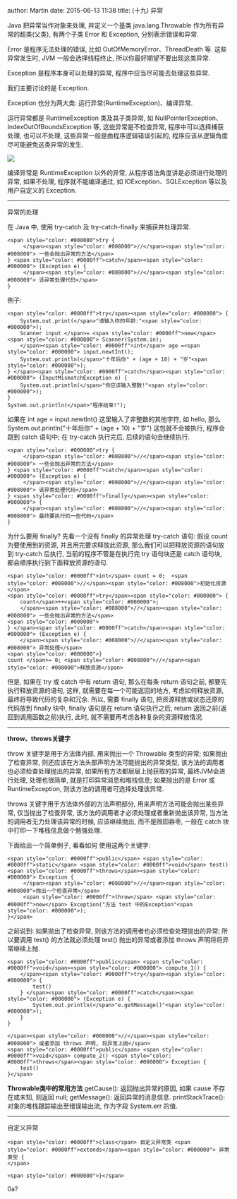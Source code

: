 author: Martin
date: 2015-06-13 11:38
title: (十九) 异常

Java 把异常当作对象来处理, 并定义一个基类 java.lang.Throwable 作为所有异常的超类(父类), 有两个子类 Error 和 Exception, 分别表示错误和异常.

Error 是程序无法处理的错误, 比如 OutOfMemoryError、ThreadDeath 等. 这些异常发生时, JVM 一般会选择线程终止, 所以你最好期望不要出现这类异常.

Exception 是程序本身可以处理的异常, 程序中应当尽可能去处理这些异常.

我们主要讨论的是 Exception.

Exception 也分为两大类: 运行异常(RuntimeException)、编译异常.

运行异常都是 RuntimeException 类及其子类异常, 如 NullPointerException、IndexOutOfBoundsException 等, 这些异常是不检查异常, 程序中可以选择捕获处理, 也可以不处理, 这些异常一般是由程序逻辑错误引起的, 程序应该从逻辑角度尽可能避免这类异常的发生.

![](http://i60.tinypic.com/245dm52.jpg)

编译异常是 RuntimeException 以外的异常, 从程序语法角度讲是必须进行处理的异常, 如果不处理, 程序就不能编译通过, 如 IOException、SQLException 等以及用户自定义的 Exception.

* * *

异常的处理

在 Java 中, 使用 try-catch 及 try-catch-finally 来捕获并处理异常.

    <span style="color: #000000">try {
         </span><span style="color: #008000">//</span><span style="color: #008000"> 一些会抛出异常的方法</span>
    } <span style="color: #0000ff">catch</span><span style="color: #000000"> (Exception e) {
         </span><span style="color: #008000">//</span><span style="color: #008000"> 该异常处理代码</span>
    }







例子:



    <span style="color: #0000ff">try</span><span style="color: #000000"> {
        System.out.print(</span>"请输入你的年龄:"<span style="color: #000000">);
        Scanner input </span>= <span style="color: #0000ff">new</span><span style="color: #000000"> Scanner(System.in);
        </span><span style="color: #0000ff">int</span> age =<span style="color: #000000"> input.newtInt();
        System.out.println(</span>"十年后你" + (age + 10) + "岁"<span style="color: #000000">);
    } </span><span style="color: #0000ff">catch</span><span style="color: #000000"> (InputMismatchException e) {
        System.out.println(</span>"你应该输入整数!"<span style="color: #000000">);
    }
    System.out.println(</span>"程序结束!");




如果在 int age = input.newtInt() 这里输入了非整数的其他字符, 如 hello, 那么 System.out.println("十年后你" + (age + 10) + "岁") 这包就不会被执行, 程序会跳到 catch 语句中;
在 try-catch 执行完后, 后续的语句会继续执行.




    <span style="color: #000000">try {
         </span><span style="color: #008000">//</span><span style="color: #008000"> 一些会抛出异常的方法</span>
    } <span style="color: #0000ff">catch</span><span style="color: #000000"> (Exception e) {
         </span><span style="color: #008000">//</span><span style="color: #008000"> 该异常处理代码</span>
    } <span style="color: #0000ff">finally</span><span style="color: #000000"> {
         </span><span style="color: #008000">//</span><span style="color: #008000"> 最终要执行的一些代码</span>
    }




为什么要用 finally?
先看一个没有 finally 的异常处理 try-catch 语句:
假设 count 为要使用到的资源, 并且用完要求释放此资源, 那么我们可以把释放资源的语句放到 try-catch 后执行, 当前的程序不管是在执行完 try 语句块还是 catch 语句块, 都会顺序执行到下面释放资源的语句.



    <span style="color: #0000ff">int</span> count = 0;  <span style="color: #008000">//</span><span style="color: #008000">初始化资源</span>
    <span style="color: #0000ff">try</span><span style="color: #000000"> {
        count</span>++<span style="color: #000000">;
        </span><span style="color: #008000">//</span><span style="color: #008000"> 一些会抛出异常的方法</span>
    <span style="color: #000000">
    } </span><span style="color: #0000ff">catch</span><span style="color: #000000"> (Exception e) {
        </span><span style="color: #008000">//</span><span style="color: #008000"> 异常处理</span>
    <span style="color: #000000">}
    count </span>= 0; <span style="color: #008000">//</span><span style="color: #008000">释放资源</span>





但是, 如果在 try 或 catch 中有 return 语句, 那么在每条 return 语句之前, 都要先执行释放资源的语句, 这样, 就需要在每一个可能返回的地方, 考虑如何释放资源, 最终将导致代码的复杂和冗余.
所以, 需要 finally 语句, 把资源释放或状态还原的代码放到 finally 块中, finally 语句是在 return 语句执行之后, return 返回之前(返回到调用函数之前)执行, 此时, 就不需要再考虑各种复杂的资源释放情况.




* * *





**throw、throws关键字**




throw 关键字是用于方法体内部, 用来抛出一个 Throwable 类型的异常;
如果抛出了检查异常, 则还应该在方法头部声明方法可能抛出的异常类型, 该方法的调用者也必须检查处理抛出的异常, 如果所有方法都层层上抛获取的异常, 最终JVM会进行处理, 处理也很简单, 就是打印异常消息和堆栈信息;
如果抛出的是 Error 或 RuntimeException, 则该方法的调用者可选择处理该异常.




throws 关键字用于方法体外部的方法声明部分, 用来声明方法可能会抛出某些异常, 仅当抛出了检查异常, 该方法的调用者才必须处理或者重新抛出该异常, 当方法的调用者无力处理该异常的时候, 应该继续抛出, 而不是囫囵吞枣, 一般在 catch 块中打印一下堆栈信息做个勉强处理.




下面给出一个简单例子, 看看如何 使用这两个关键字:



    <span style="color: #0000ff">public</span> <span style="color: #0000ff">static</span> <span style="color: #0000ff">void</span> test() <span style="color: #0000ff">throws</span><span style="color: #000000"> Exception {
         </span><span style="color: #008000">//</span><span style="color: #008000">抛出一个检查异常</span>
         <span style="color: #0000ff">throw</span> <span style="color: #0000ff">new</span> Exception("方法 test 中的Exception"<span style="color: #000000">);
    }</span>





之前说到: 如果抛出了检查异常, 则该方法的调用者也必须检查处理抛出的异常;
所以要调用 test() 的方法就必须处理 test() 抛出的异常或者添加 throws 声明将将异常继续上抛.



    <span style="color: #0000ff">public</span> <span style="color: #0000ff">void</span><span style="color: #000000"> compute_1() {
        </span><span style="color: #0000ff">try</span><span style="color: #000000"> {
            test()
        } </span><span style="color: #0000ff">catch</span><span style="color: #000000"> (Exception e) {
            System.out.println(</span>"e.getMessage()"<span style="color: #000000">);
        }
    }

    </span><span style="color: #008000">//</span><span style="color: #008000"> 或者添加 throws 声明, 将异常上抛</span>
    <span style="color: #0000ff">public</span> <span style="color: #0000ff">void</span> compute_2() <span style="color: #0000ff">throws</span><span style="color: #000000"> Exception {
        test()
    }</span>








**Throwable类中的常用方法**
getCause(): 返回抛出异常的原因, 如果 cause 不存在或未知, 则返回 null;
getMessage(): 返回异常的消息信息.
printStackTrace(): 对象的堆栈跟踪输出至错误输出流, 作为字段 System.err 的值.







* * *


自定义异常



    <span style="color: #0000ff">class</span> 自定义异常类 <span style="color: #0000ff">extends</span><span style="color: #000000"> 异常类型 {
    </span>

    <span style="color: #000000">}</span>
0a?
